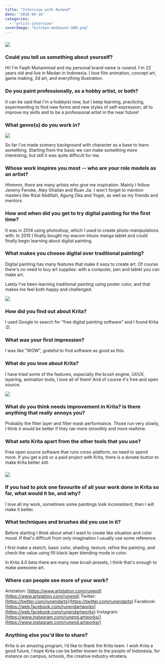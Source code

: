 ```yaml
---
title: "Interview with Runend"
date: "2018-04-16"
categories: 
  - "artist-interview"
coverImage: "kitchen-medieval-800.png"
---
```


### ![](../images/kitchen-medieval-800.png)

### Could you tell us something about yourself?

Hi! I'm Faqih Muhammad and my personal brand name is runend. I'm 22 years old and live in Medan in Indonesia. I love film animation, concept art, game making, 3d art, and everything illustration.

### Do you paint professionally, as a hobby artist, or both?

It can be said that I'm a hobbyist now, but I keep learning, practicing, experimenting to find new forms and new styles of self-expression, all to improve my skills and to be a professional artist in the near future!

### What genre(s) do you work in?

![](../images/drink-juice-800.png)

So far I've made scenery background with character as a base to learn something. Starting from the basic we can make something more interesting, but still it was quite difficult for me.

### Whose work inspires you most -- who are your role models as an artist?

Hhmmm, there are many artists who give me inspiration. Mainly I follow Jeremy Fenske, Atey Ghailan and Ruan Jia. I won't forget to mention masters like Rizal Abdillah, Agung Oka and Yogei, as well as my friends and mentors.

### How and when did you get to try digital painting for the first time?

It was in 2014 using photoshop, which I used to create photo-manipulations with. In 2015 I finally bought my wacom intuos manga tablet and could finally begin learning about digital painting.

### What makes you choose digital over traditional painting?

Digital painting has many features that make it easy to create art. Of course there's no need to buy art supplies: with a computer, pen and tablet you can make art.

Lately I've been learning traditional painting using poster color, and that makes me feel both happy and challenged.

![](../images/stasiun-800.jpg)

### How did you find out about Krita?

I used Google to search for "free digital painting software" and I found Krita :D.

### What was your first impression?

I was like "WOW", grateful to find software as good as this.

### What do you love about Krita?

I have tried some of the features, especially the brush engine, UI/UX, layering, animation tools, I love all of them! And of course it's free and open source.

![](../images/magical-stone-800.png)

### What do you think needs improvement in Krita? Is there anything that really annoys you?

Probably the filter layer and filter mask performance. Those run very slowly, I think it would be better if they ran more smoothly and more realtime.

### What sets Krita apart from the other tools that you use?

Free open source software that runs cross-platform, no need to spend more. If you get a job or a paid project with Krita, there is a donate button to make Krita better still.

### ![](../images/waterfall-800.png)

### If you had to pick one favourite of all your work done in Krita so far, what would it be, and why?

I love all my work, sometimes some paintings look inconsistent, then I will make it better.

### What techniques and brushes did you use in it?

Before starting I think about what I want to create like situation and color mood. If that's difficult from only imagination I usually use some reference.

I first make a sketch, basic color, shading, texture, refine the painting, and check the value using fill black layer blending mode in color.

In Krita 4.0 beta there are many new brush presets, I think that's enough to make awesome art.

### Where can people see more of your work?

Artstation: [https://www.artstation.com/runend](https://www.artstation.com/runend) Twitter: [https://twitter.com/runendarts](https://twitter.com/runendarts) Facebook: [https://web.facebook.com/runendartworks](https://web.facebook.com/runendartworks) Instagram: [https://www.instagram.com/runend.artworks/](https://www.instagram.com/runend.artworks/)

### Anything else you'd like to share?

Krita is an amazing program, I’d like to thank the Krita team. I wish Krita a good future, I hope Krita can be better known to the people of Indonesia, for instance on campus, schools, the creative industry etcetera.

